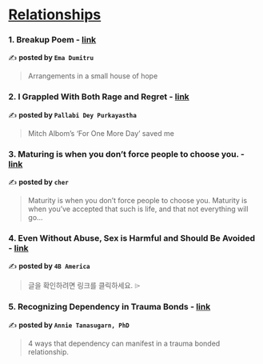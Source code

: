 
<h1><a href=https://medium.com/tag/relationships/recommended target="_blank" rel="noopener noreferrer">Relationships</a></h1>
<h3>1. Breakup Poem - <a href="https://medium.com/scuzzbucket/breakup-poem-5b94f5d41c9d" target="_blank" rel="noopener noreferrer">link</a></h3>

✍️ **posted by `Ema Dumitru`**

<blockquote>Arrangements in a small house of hope</blockquote>

<h3>2. I Grappled With Both Rage and Regret - <a href="https://medium.com/books-are-our-superpower/i-grappled-with-both-rage-and-regret-5429eb424bba" target="_blank" rel="noopener noreferrer">link</a></h3>

✍️ **posted by `Pallabi Dey Purkayastha`**

<blockquote>Mitch Albom’s ‘For One More Day’ saved me</blockquote>

<h3>3. Maturing is when you don’t force people to choose you. - <a href="https://medium.com/@cherylkoo/maturing-is-when-you-dont-force-people-to-choose-you-c8f2a7198676" target="_blank" rel="noopener noreferrer">link</a></h3>

✍️ **posted by `cher`**

<blockquote>Maturity is when you don’t force people to choose you. Maturity is when you’ve accepted that such is life, and that not everything will go…</blockquote>

<h3>4. Even Without Abuse, Sex is Harmful and Should Be Avoided - <a href="https://medium.com/@4bamerica/even-without-abuse-sex-is-harmful-and-should-be-avoided-7ed6d7bd1bf5" target="_blank" rel="noopener noreferrer">link</a></h3>

✍️ **posted by `4B America`**

<blockquote>글을 확인하려면 링크를 클릭하세요. ⌲</blockquote>

<h3>5. Recognizing Dependency in Trauma Bonds - <a href="https://medium.com/invisible-illness/recognizing-dependency-in-trauma-bonds-5e1426b2c361" target="_blank" rel="noopener noreferrer">link</a></h3>

✍️ **posted by `Annie Tanasugarn, PhD`**

<blockquote>4 ways that dependency can manifest in a trauma bonded relationship.</blockquote>

